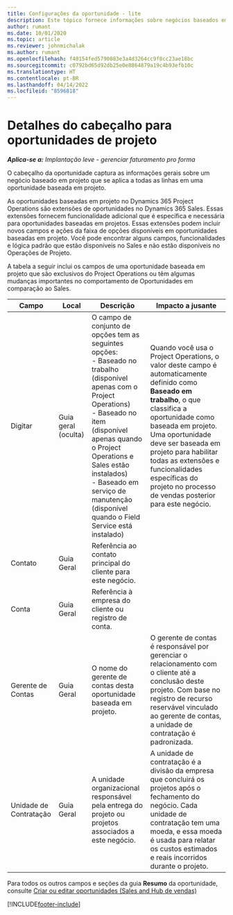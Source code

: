 ```yaml
---
title: Configurações da oportunidade - lite
description: Este tópico fornece informações sobre negócios baseados em projeto e linhas de oportunidade baseadas em projeto.
author: rumant
ms.date: 10/01/2020
ms.topic: article
ms.reviewer: johnmichalak
ms.author: rumant
ms.openlocfilehash: f40154fed5790083e3a4d3264cc9f8cc23ae18bc
ms.sourcegitcommit: c0792bd65d92db25e0e8864879a19c4b93efb10c
ms.translationtype: HT
ms.contentlocale: pt-BR
ms.lasthandoff: 04/14/2022
ms.locfileid: "8596818"
---
```

# <a name="header-details-for-project-opportunities"></a>Detalhes do cabeçalho para oportunidades de projeto

_**Aplica-se a:** Implantação leve - gerenciar faturamento pro forma_

O cabeçalho da oportunidade captura as informações gerais sobre um negócio baseado em projeto que se aplica a todas as linhas em uma oportunidade baseada em projeto.

As oportunidades baseadas em projeto no Dynamics 365 Project Operations são extensões de oportunidades no Dynamics 365 Sales. Essas extensões fornecem funcionalidade adicional que é específica e necessária para oportunidades baseadas em projetos. Essas extensões podem incluir novos campos e ações da faixa de opções disponíveis em oportunidades baseadas em projeto. Você pode encontrar alguns campos, funcionalidades e lógica padrão que estão disponíveis no Sales e não estão disponíveis no Operações de Projeto.

A tabela a seguir inclui os campos de uma oportunidade baseada em projeto que são exclusivos do Project Operations ou têm algumas mudanças importantes no comportamento de Oportunidades em comparação ao Sales.

| **Campo** | **Local** | **Descrição** | **Impacto a jusante** |
| --- | --- | --- | --- |
| Digitar | Guia geral (oculta) | O campo de conjunto de opções tem as seguintes opções:</br>- Baseado no trabalho (disponível apenas com o Project Operations)</br>- Baseado no item (disponível apenas quando o Project Operations e Sales estão instalados)</br>- Baseado em serviço de manutenção (disponível quando o Field Service está instalado) | Quando você usa o Project Operations, o valor deste campo é automaticamente definido como **Baseado em trabalho**, o que classifica a oportunidade como baseada em projeto. Uma oportunidade deve ser baseada em projeto para habilitar todas as extensões e funcionalidades específicas do projeto no processo de vendas posterior para este negócio. |
| Contato | Guia Geral | Referência ao contato principal do cliente para este negócio. | |
| Conta | Guia Geral | Referência à empresa do cliente ou registro de conta. | |
| Gerente de Contas | Guia Geral | O nome do gerente de contas desta oportunidade baseada em projeto. | O gerente de contas é responsável por gerenciar o relacionamento com o cliente até a conclusão deste projeto. Com base no registro de recurso reservável vinculado ao gerente de contas, a unidade de contratação é padronizada. |
| Unidade de Contratação | Guia Geral | A unidade organizacional responsável pela entrega do projeto ou projetos associados a este negócio. | A unidade de contratação é a divisão da empresa que concluirá os projetos após o fechamento do negócio. Cada unidade de contratação tem uma moeda, e essa moeda é usada para relatar os custos estimados e reais incorridos durante o projeto. |

Para todos os outros campos e seções da guia **Resumo** da oportunidade, consulte [Criar ou editar oportunidades (Sales and Hub de vendas)](/dynamics365/sales-enterprise/create-edit-opportunity-sales)


[!INCLUDE[footer-include](../../includes/footer-banner.md)]
